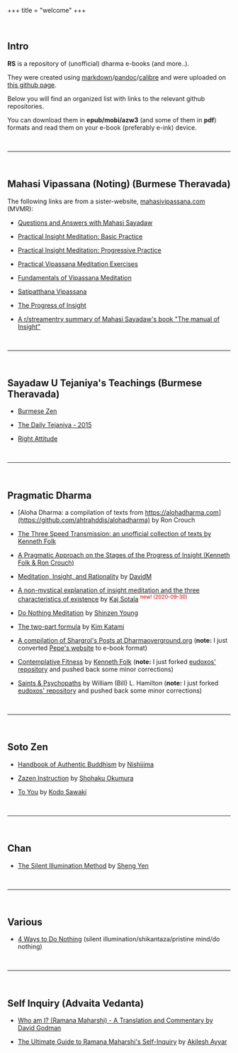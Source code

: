 +++
title = "welcome"
+++

&nbsp;
## Intro

**RS** is a repository of (unofficial) dharma e-books (and more..).
 
They were created using [markdown](https://en.wikipedia.org/wiki/Markdown)/[pandoc](https://pandoc.org/)/[calibre](https://pandoc.org/) and were uploaded on [this github page](https://github.com/ahtrahddis).

Below you will find an organized list with links to the relevant github repositories. 

You can download them in **epub/mobi/azw3** (and some of them in **pdf**) formats and read them on your e-book (preferably e-ink) device.

&nbsp;

---

&nbsp;
## Mahasi Vipassana (Noting) (Burmese Theravada)

The following links are from a sister-website, [mahasivipassana.com](https://mahasivipassana.com) (MVMR):

- [Questions and Answers with Mahasi Sayadaw](https://mahasivipassana.com/docs/mahasi-qa/)

- [Practical Insight Meditation: Basic Practice](https://mahasivipassana.com/docs/practical-insight-meditation-basic-practice/)

- [Practical Insight Meditation: Progressive Practice](https://mahasivipassana.com/docs/practical-insight-meditation-progressive-practice/)

- [Practical Vipassana Meditation Exercises](https://mahasivipassana.com/docs/practical-vipassana-meditation-exercises/)

- [Fundamentals of Vipassana Meditation](https://mahasivipassana.com/docs/fundamentals-of-vipassana-meditation/)

- [Satipatthana Vipassana](https://mahasivipassana.com/docs/satipatthana-vipassana/)

- [The Progress of Insight](https://mahasivipassana.com/docs/the-progress-of-insight/)

- [A r/streamentry summary of Mahasi Sayadaw's book "The manual of Insight"](https://mahasivipassana.com/docs/a-r_streamentry-summary-of-mahasi-sayadaws-the-manual-of-insight/)


&nbsp;

---

&nbsp;
## Sayadaw U Tejaniya's Teachings (Burmese Theravada)

- [Burmese Zen](https://github.com/ahtrahddis/tejaniya/tree/master/Burmese%20Zen)

- [The Daily Tejaniya - 2015](https://github.com/ahtrahddis/tejaniya/tree/master/The%20Daily%20Tejaniya) 

- [Right Attitude](https://github.com/ahtrahddis/tejaniya/tree/master/Right%20Attitude)

&nbsp;

---

&nbsp;
## Pragmatic Dharma

- [Aloha Dharma: a compilation of texts from https://alohadharma.com](https://github.com/ahtrahddis/alohadharma) by Ron Crouch

- [The Three Speed Transmission: an unofficial collection of texts by Kenneth Folk](https://github.com/ahtrahddis/kf3st) 

- [A Pragmatic Approach on the Stages of the Progress of Insight (Kenneth Folk & Ron Crouch)](https://github.com/ahtrahddis/pragmapoi)

- [Meditation, Insight, and Rationality](https://github.com/ahtrahddis/medinra) by [DavidM](https://www.lesswrong.com/users/davidm)

- [A non-mystical explanation of insight meditation and the three characteristics of existence](https://github.com/ahtrahddis/ks3c) by [Kaj Sotala](https://kajsotala.fi/) <sup><span style="color: red;">new! (2020-09-30)</span></sup>

- [Do Nothing Meditation](https://github.com/ahtrahddis/donothing/tree/master/various/do%20nothing%20%28Shinzen%20Young%29) by [Shinzen Young](https://www.shinzen.org)

- [The two-part formula](https://github.com/ahtrahddis/self-inquiry/tree/master/The%20two-part%20formula%20by%20Kim%20Katami) by [Kim Katami](https://www.pemakobuddhism.com/33)

- [A compilation of Shargrol's Posts at Dharmaoverground.org](https://github.com/ahtrahddis/shargrol) (**note:** I just converted [Pepe's website](https://shargrolpostscompilation.blogspot.com/p/blog-page.html) to e-book format)

- [Contemplative Fitness](https://github.com/ahtrahddis/cfitness) by [Kenneth Folk](https://kennethfolkdharma.com/) (**note:** I just forked [eudoxos' repository](https://github.com/eudoxos/cfitness) and pushed back some minor corrections)

- [Saints & Psychopaths](https://github.com/ahtrahddis/saints) by William (Bill) L. Hamilton (**note:** I just forked [eudoxos' repository](https://github.com/eudoxos/saints) and pushed back some minor corrections)

&nbsp;

---

&nbsp;
## Soto Zen

- [Handbook of Authentic Buddhism](https://github.com/ahtrahddis/nishijima) by [Nishijima](https://www.shobogenzo.net/)

- [Zazen Instruction](https://github.com/ahtrahddis/donothing/tree/master/various/zazen%20instruction) by [Shohaku Okumura](https://dogeninstitute.wordpress.com/about/shohaku-okumura-roshi/)

- [To You](https://github.com/ahtrahddis/sawaki) by [Kodo Sawaki](https://antaiji.org/archives/eng/sawaki-uchiyama.shtml)

&nbsp;

---

&nbsp;
## Chan

- [The Silent Illumination Method](https://github.com/ahtrahddis/donothing/tree/master/various/silent%20illumination) by [Sheng Yen](http://www.shengyen.org/eng)

&nbsp;

---

&nbsp;
## Various

- [4 Ways to Do Nothing](https://github.com/ahtrahddis/donothing) (silent illumination/shikantaza/pristine mind/do nothing)

&nbsp;

---

&nbsp;
## Self Inquiry (Advaita Vedanta)

- [Who am I? (Ramana Maharshi) - A Translation and Commentary by David Godman](https://github.com/ahtrahddis/self-inquiry/tree/master/Who%20Am%20I%3F%20-%20A%20Translation%20and%20Commentary%20by%20David%20Godman)  

- [The Ultimate Guide to Ramana Maharshi's Self-Inquiry](https://github.com/ahtrahddis/self-inquiry/tree/master/The%20Ultimate%20Guide%20to%20Ramana%20Maharshi%27s%20Self-Inquiry) by [Akilesh Ayyar](https://www.siftingtothetruth.com/)

